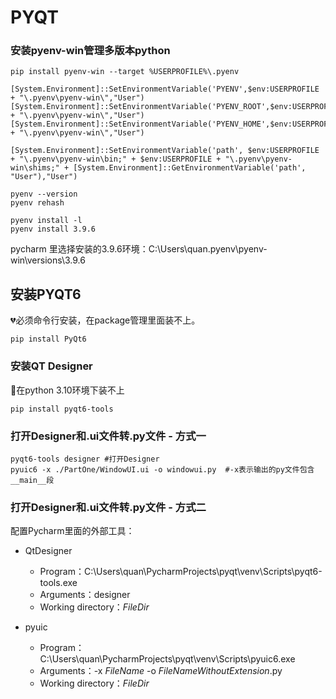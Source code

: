 # PYQT

### 安装pyenv-win管理多版本python

```shell
pip install pyenv-win --target %USERPROFILE%\.pyenv

[System.Environment]::SetEnvironmentVariable('PYENV',$env:USERPROFILE + "\.pyenv\pyenv-win\","User")
[System.Environment]::SetEnvironmentVariable('PYENV_ROOT',$env:USERPROFILE + "\.pyenv\pyenv-win\","User")
[System.Environment]::SetEnvironmentVariable('PYENV_HOME',$env:USERPROFILE + "\.pyenv\pyenv-win\","User")

[System.Environment]::SetEnvironmentVariable('path', $env:USERPROFILE + "\.pyenv\pyenv-win\bin;" + $env:USERPROFILE + "\.pyenv\pyenv-win\shims;" + [System.Environment]::GetEnvironmentVariable('path', "User"),"User")

pyenv --version
pyenv rehash

pyenv install -l
pyenv install 3.9.6
```

pycharm 里选择安装的3.9.6环境：C:\Users\quan\.pyenv\pyenv-win\versions\3.9.6

## 安装PYQT6

💔必须命令行安装，在package管理里面装不上。

`pip install PyQt6`

### 安装QT Designer

🖤在python 3.10环境下装不上

`pip install pyqt6-tools`

### 打开Designer和.ui文件转.py文件 - 方式一

```shell
pyqt6-tools designer #打开Designer
pyuic6 -x ./PartOne/WindowUI.ui -o windowui.py	#-x表示输出的py文件包含__main__段
```

### 打开Designer和.ui文件转.py文件 - 方式二

配置Pycharm里面的外部工具：

- QtDesigner
  - Program：C:\Users\quan\PycharmProjects\pyqt\venv\Scripts\pyqt6-tools.exe
  - Arguments：designer
  - Working directory：$FileDir$

- pyuic
  - Program：C:\Users\quan\PycharmProjects\pyqt\venv\Scripts\pyuic6.exe
  - Arguments：-x $FileName$ -o $FileNameWithoutExtension$.py
  - Working directory：$FileDir$